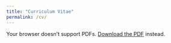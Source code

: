 ```yaml
---
title: "Curriculum Vitae"
permalink: /cv/
---
```


<object data="{{ '/files/Cv-2025-Long Form.pdf' | relative_url }}" type="application/pdf" width="100%" height="800px">
  <p>Your browser doesn’t support PDFs.
     <a href="{{ '/files/Cv-2025-Long Form.pdf' | relative_url }}">Download the PDF</a> instead.</p>
</object>


